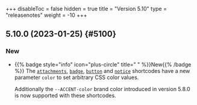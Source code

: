 +++
disableToc = false
hidden = true
title = "Version 5.10"
type = "releasenotes"
weight = -10
+++

## 5.10.0 (2023-01-25) {#5100}

### New

- {{% badge style="info" icon="plus-circle" title=" " %}}New{{% /badge %}} The [`attachments`](shortcodes/attachments), [`badge`](shortcodes/badge), [`button`](shortcodes/button) and [`notice`](shortcodes/notice) shortcodes have a new parameter `color` to set arbitrary CSS color values.

  Additionally the `--ACCENT-color` brand color introduced in version 5.8.0 is now supported with these shortcodes.
